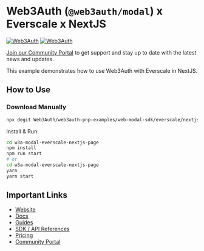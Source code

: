 # Web3Auth (`@web3auth/modal`) x Everscale x NextJS

[![Web3Auth](https://img.shields.io/badge/Web3Auth-SDK-blue)](https://web3auth.io/docs/sdk/pnp/web/modal)
[![Web3Auth](https://img.shields.io/badge/Web3Auth-Community-cyan)](https://community.web3auth.io)

[Join our Community Portal](https://community.web3auth.io/) to get support and stay up to date with the latest news and updates.

This example demonstrates how to use Web3Auth with Everscale in NextJS.

## How to Use

### Download Manually

```bash
npx degit Web3Auth/web3auth-pnp-examples/web-modal-sdk/everscale/nextjs12-everscale-no-modal-example w3a-modal-everscale-nextjs-page
```

Install & Run:

```bash
cd w3a-modal-everscale-nextjs-page
npm install
npm run start
# or
cd w3a-modal-everscale-nextjs-page
yarn
yarn start
```

## Important Links

- [Website](https://web3auth.io)
- [Docs](https://web3auth.io/docs)
- [Guides](https://web3auth.io/docs/content-hub?type=guides)
- [SDK / API References](https://web3auth.io/docs/sdk)
- [Pricing](https://web3auth.io/pricing.html)
- [Community Portal](https://community.web3auth.io)
